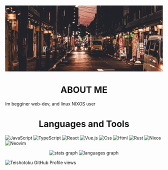 ![Header](https://github.com/Teishotoku/Teishotoku/blob/main/tokyo-sunset.jpg)

# <h1 align="center"> **ABOUT ME** </h1>

Im begginer web-dev, and linux NIXOS user

##  <h1 align="center"> Languages and Tools </h1>
![JavaScript](https://img.shields.io/badge/-JavaScript-090909?style=for-the-badge&logo=JavaScript&logoColor=E9D54D)
![TypeScript](https://img.shields.io/badge/-TypeScript-090909?style=for-the-badge&logo=TypeScript&logoColor=83ADF0)
![React](https://img.shields.io/badge/-React-090909?style=for-the-badge&logo=React&logoColor=347DBC)
![Vue.js](https://img.shields.io/badge/-Vue.js-090909?style=for-the-badge&logo=Vue.js&logoColor=A6E3A1)
![Css](https://img.shields.io/badge/-CSS-090909?style=for-the-badge&logo=Css3&logoColor=005195)
![Html](https://img.shields.io/badge/-HTML-090909?style=for-the-badge&logo=Html5&logoColor=D57A92)
![Rust](https://img.shields.io/badge/-Rust-090909?style=for-the-badge&logo=Rust&logoColor=FF0000)
![Nixos](https://img.shields.io/badge/-Nixos-090909?style=for-the-badge&logo=Nixos&logoColor=89B4FA)
![Neovim](https://img.shields.io/badge/-Neovim-090909?style=for-the-badge&logo=Neovim&logoColor=6EB341)

<div align="center">
  <img src="https://github-readme-stats.vercel.app/api?username=Teishotoku&show_icons=true&theme=github_dark&hide_border=true&border_radius=20&include_all_commits=true&count_private=false" height="180" alt="stats graph" />

  <img src="https://github-readme-stats.vercel.app/api/top-langs/?username=Teishotoku&layout=compact&theme=github_dark&border_radius=20&exclude_repo=spil-site-frontend&hide=html,css&hide_border=true" height="180" alt="languages graph" />
</div>

![Teishotoku GitHub Profile views](https://komarev.com/ghpvc/?username=Teishotoku&color=#8aadf4)
